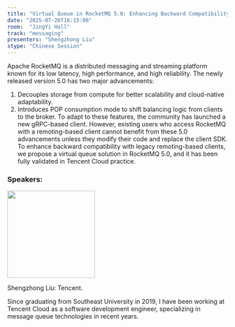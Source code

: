```yaml
---
title: "Virtual Queue in RocketMQ 5.0: Enhancing Backward Compatibility with Legacy Remoting-Based Clients"
date: "2025-07-26T16:15:00"
room:  "JingYi Hall"
track: "messaging"
presenters: "Shengzhong Liu"
stype: "Chinese Session"
---
```


Apache RocketMQ is a distributed messaging and streaming platform known for its low latency, high performance, and high reliability. The newly released version 5.0 has two major advancements:
1. Decouples storage from compute for better scalability and cloud-native adaptability.
2. Introduces POP consumption mode to shift balancing logic from clients to the broker.
To adapt to these features, the community has launched a new gRPC-based client. However, existing users who access RocketMQ with a remoting-based client cannot benefit from these 5.0 advancements unless they modify their code and replace the client SDK. To enhance backward compatibility with legacy remoting-based clients, we propose a virtual queue solution in RocketMQ 5.0, and it has been fully validated in Tencent Cloud practice.

### Speakers:


<img src="https://sessionize.com/image/5517-400o400o1-QHVT45RWPFxxgwib7bn9VX.jpg" width="200" /><br/>

Shengzhong Liu: Tencent.

Since graduating from Southeast University in 2019, I have been working at Tencent Cloud as a software development engineer, specializing in message queue technologies in recent years.